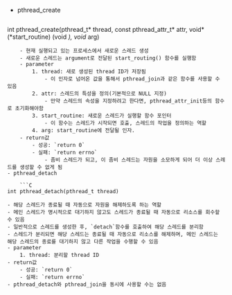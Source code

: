- pthread_create
	```C
int pthread_create(pthread_t* thread, const pthread_attr_t* attr, void* (*start_routine) (void *), void* arg)
```
	- 현재 실행되고 있는 프로세스에서 새로운 스레드 생성
	- 새로운 스레드는 argument로 전달된 start_routing() 함수를 실행함
	- parameter
		1. thread: 새로 생성된 thread ID가 저장됨
			- 이 인자로 넘어온 값을 통해서 pthread_join과 같은 함수를 사용할 수 있음
		2. attr: 스레드의 특성을 정의(기본적으로 NULL 지정)
			- 만약 스레드의 속성을 지정하려고 한다면, pthread_attr_init등의 함수로 초기화해야함
		3. start_routine: 새로운 스레드가 실행할 함수 포인터
			- 이 함수는 스레드가 시작되면 호출, 스레드의 작업을 정의하는 역할
		4. arg: start_routine에 전달될 인자.
	- return값
		- 성공: `return 0`
		- 실패: `return errno`
			- 좀비 스레드가 되고, 이 좀비 스레드는 자원을 소모하게 되어 더 이상 스레드를 생성할 수 없게 됨
- pthread_detach
	
	```C
int pthread_detach(pthread_t thread)
```
	- 해당 스레드가 종료될 때 자동으로 자원을 해제하도록 하는 역할
	- 메인 스레드가 명시적으로 대기하지 않고도 스레드가 종료될 때 자동으로 리소스를 회수할 수 있음
	- 일반적으로 스레드를 생성한 후, `detach`함수를 호출하여 해당 스레드를 분리함
	- 스레드가 분리되면 해당 스레드는 종료될 때 자동으로 리소스를 해제하며, 메인 스레드는 해당 스레드의 종료를 대기하지 않고 다른 작업을 수행할 수 있음
	- parameter
		1. thread: 분리할 thread ID
	- return값
		- 성공: `return 0`
		- 실패: `return errno`
	- pthread_detach와 pthread_join을 동시에 사용할 수는 없음